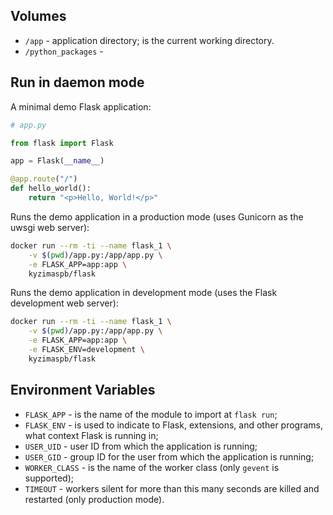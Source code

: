 ## Volumes

* `/app` - application directory; is the current working directory.
* `/python_packages` -


## Run in daemon mode

A minimal demo Flask application:

```python
# app.py

from flask import Flask

app = Flask(__name__)

@app.route("/")
def hello_world():
    return "<p>Hello, World!</p>"
```

Runs the demo application in a production mode (uses Gunicorn as the uwsgi web server):

```bash
docker run --rm -ti --name flask_1 \
    -v $(pwd)/app.py:/app/app.py \
    -e FLASK_APP=app:app \
    kyzimaspb/flask
```

Runs the demo application in development mode (uses the Flask development web server):

```bash
docker run --rm -ti --name flask_1 \
    -v $(pwd)/app.py:/app/app.py \
    -e FLASK_APP=app:app \
    -e FLASK_ENV=development \
    kyzimaspb/flask
```


## Environment Variables

* `FLASK_APP` - is the name of the module to import at `flask run`;
* `FLASK_ENV` - is used to indicate to Flask, extensions, and other programs, what context Flask is running in;
* `USER_UID` - user ID from which the application is running;
* `USER_GID` - group ID for the user from which the application is running;
* `WORKER_CLASS` - is the name of the worker class (only `gevent` is supported);
* `TIMEOUT` - workers silent for more than this many seconds are killed and restarted (only production mode).
